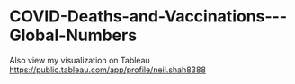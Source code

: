 # COVID-Deaths-and-Vaccinations---Global-Numbers

Also view my visualization on Tableau 
https://public.tableau.com/app/profile/neil.shah8388

